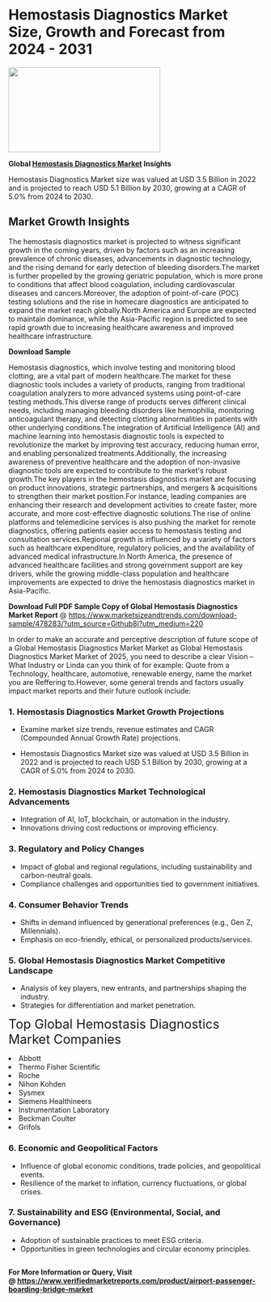 <H1>Hemostasis Diagnostics Market Size, Growth and Forecast from 2024 - 2031</H1><img class="aligncenter size-medium wp-image-584254" src="https://thirdeyenews.in/wp-content/uploads/2024/09/Global-Market-Research-300x168.jpeg" alt="" width="300" height="168" /><p><strong>Global&nbsp;<a href="https://www.marketsizeandtrends.com/download-sample/478283/?utm_source=Github8j?utm_medium=220">Hemostasis Diagnostics Market</a> Insights</strong></p><p>Hemostasis Diagnostics Market size was valued at USD 3.5 Billion in 2022 and is projected to reach USD 5.1 Billion by 2030, growing at a CAGR of 5.0% from 2024 to 2030.</p><p><h2>Market Growth Insights</h2> <p>The hemostasis diagnostics market is projected to witness significant growth in the coming years, driven by factors such as an increasing prevalence of chronic diseases, advancements in diagnostic technology, and the rising demand for early detection of bleeding disorders.The market is further propelled by the growing geriatric population, which is more prone to conditions that affect blood coagulation, including cardiovascular diseases and cancers.Moreover, the adoption of point-of-care (POC) testing solutions and the rise in homecare diagnostics are anticipated to expand the market reach globally.North America and Europe are expected to maintain dominance, while the Asia-Pacific region is predicted to see rapid growth due to increasing healthcare awareness and improved healthcare infrastructure.</p> <p><strong>Download Sample</strong></p> <p>Hemostasis diagnostics, which involve testing and monitoring blood clotting, are a vital part of modern healthcare.The market for these diagnostic tools includes a variety of products, ranging from traditional coagulation analyzers to more advanced systems using point-of-care testing methods.This diverse range of products serves different clinical needs, including managing bleeding disorders like hemophilia, monitoring anticoagulant therapy, and detecting clotting abnormalities in patients with other underlying conditions.The integration of Artificial Intelligence (AI) and machine learning into hemostasis diagnostic tools is expected to revolutionize the market by improving test accuracy, reducing human error, and enabling personalized treatments.Additionally, the increasing awareness of preventive healthcare and the adoption of non-invasive diagnostic tools are expected to contribute to the market's robust growth.The key players in the hemostasis diagnostics market are focusing on product innovations, strategic partnerships, and mergers & acquisitions to strengthen their market position.For instance, leading companies are enhancing their research and development activities to create faster, more accurate, and more cost-effective diagnostic solutions.The rise of online platforms and telemedicine services is also pushing the market for remote diagnostics, offering patients easier access to hemostasis testing and consultation services.Regional growth is influenced by a variety of factors such as healthcare expenditure, regulatory policies, and the availability of advanced medical infrastructure.In North America, the presence of advanced healthcare facilities and strong government support are key drivers, while the growing middle-class population and healthcare improvements are expected to drive the hemostasis diagnostics market in Asia-Pacific.<p><span class=""><strong>Download Full PDF Sample Copy of Global Hemostasis Diagnostics Market Report</strong> @ <a href="https://www.marketsizeandtrends.com/download-sample/478283/?utm_source=Github8j?utm_medium=220" target="_blank">https://www.marketsizeandtrends.com/download-sample/478283/?utm_source=Github8j?utm_medium=220</a></span></p><p>In order to make an accurate and perceptive description of future scope of a Global&nbsp;Hemostasis Diagnostics Market Market as Global&nbsp;Hemostasis Diagnostics Market Market of 2025, you need to describe a clear Vision &ndash; What Industry or Linda can you think of for example: Quote from a Technology, healthcare, automotive, renewable energy, name the market you are Reffering to.However, some general trends and factors usually impact market reports and their future outlook include:</p><h3>1.&nbsp;<strong>Hemostasis Diagnostics Market Growth Projections</strong></h3><ul><li>Examine market size trends, revenue estimates and CAGR (Compounded Annual Growth Rate) projections.</li><li><p>Hemostasis Diagnostics Market size was valued at USD 3.5 Billion in 2022 and is projected to reach USD 5.1 Billion by 2030, growing at a CAGR of 5.0% from 2024 to 2030.</p></li></ul><h3>2.&nbsp;<strong>Hemostasis Diagnostics Market Technological Advancements</strong></h3><ul><li>Integration of AI, IoT, blockchain, or automation in the industry.</li><li>Innovations driving cost reductions or improving efficiency.</li></ul><h3>3.&nbsp;<strong>Regulatory and Policy Changes</strong></h3><ul><li>Impact of global and regional regulations, including sustainability and carbon-neutral goals.</li><li>Compliance challenges and opportunities tied to government initiatives.</li></ul><h3>4.&nbsp;<strong>Consumer Behavior Trends</strong></h3><ul><li>Shifts in demand influenced by generational preferences (e.g., Gen Z, Millennials).</li><li>Emphasis on eco-friendly, ethical, or personalized products/services.</li></ul><h3>5.&nbsp;<strong>Global Hemostasis Diagnostics Market Competitive Landscape</strong></h3><ul><li>Analysis of key players, new entrants, and partnerships shaping the industry.</li><li>Strategies for differentiation and market penetration.</li></ul><p data-pm-slice="1 1 []"><span style="color: inherit; font-family: inherit; font-size: 25px;">Top Global Hemostasis Diagnostics Market Companies</span></p><div class="" data-test-id=""><p><li>Abbott</li><li> Thermo Fisher Scientific</li><li> Roche</li><li> Nihon Kohden</li><li> Sysmex</li><li> Siemens Healthineers</li><li> Instrumentation Laboratory</li><li> Beckman Coulter</li><li> Grifols</li></p></div><h3>6.&nbsp;<strong>Economic and Geopolitical Factors</strong></h3><ul><li>Influence of global economic conditions, trade policies, and geopolitical events.</li><li>Resilience of the market to inflation, currency fluctuations, or global crises.</li></ul><h3>7.&nbsp;<strong>Sustainability and ESG (Environmental, Social, and Governance)</strong></h3><ul><li>Adoption of sustainable practices to meet ESG criteria.</li><li>Opportunities in green technologies and circular economy principles.</li></ul><h2><strong style="font-size: 14px;">For More Information or Query, Visit @&nbsp;</strong><a style="background-color: #ffffff; font-size: 14px;" href="https://www.marketsizeandtrends.com/report/hemostasis-diagnostics-market/" target="_blank">https://www.verifiedmarketreports.com/product/airport-passenger-boarding-bridge-market</a></h2>